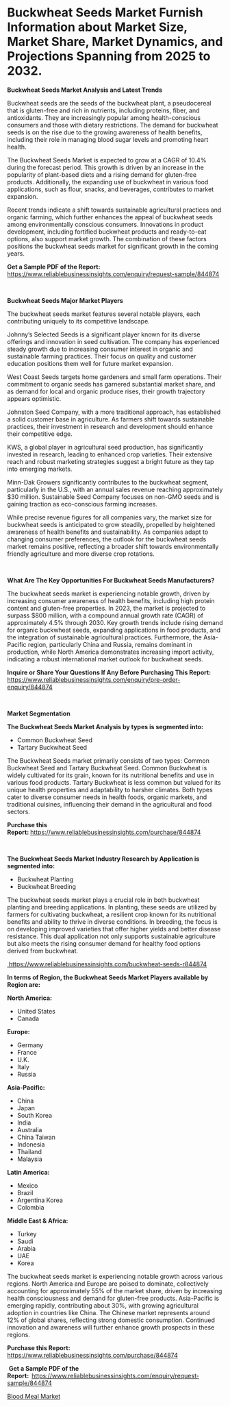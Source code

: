 <p><h1>Buckwheat Seeds Market Furnish Information about Market Size, Market Share, Market Dynamics, and Projections Spanning from 2025 to 2032.</h1></p><p><strong>Buckwheat Seeds Market Analysis and Latest Trends</strong></p>
<p><p>Buckwheat seeds are the seeds of the buckwheat plant, a pseudocereal that is gluten-free and rich in nutrients, including proteins, fiber, and antioxidants. They are increasingly popular among health-conscious consumers and those with dietary restrictions. The demand for buckwheat seeds is on the rise due to the growing awareness of health benefits, including their role in managing blood sugar levels and promoting heart health.</p><p>The Buckwheat Seeds Market is expected to grow at a CAGR of 10.4% during the forecast period. This growth is driven by an increase in the popularity of plant-based diets and a rising demand for gluten-free products. Additionally, the expanding use of buckwheat in various food applications, such as flour, snacks, and beverages, contributes to market expansion. </p><p>Recent trends indicate a shift towards sustainable agricultural practices and organic farming, which further enhances the appeal of buckwheat seeds among environmentally conscious consumers. Innovations in product development, including fortified buckwheat products and ready-to-eat options, also support market growth. The combination of these factors positions the buckwheat seeds market for significant growth in the coming years.</p></p>
<p><strong>Get a Sample PDF of the Report:&nbsp;</strong> <a href="https://www.reliablebusinessinsights.com/enquiry/request-sample/844874?utm_campaign=2190&utm_medium=2&utm_source=Github&utm_content=ia&utm_term=30032025&utm_id=buckwheat-seeds">https://www.reliablebusinessinsights.com/enquiry/request-sample/844874</a></p>
<p>&nbsp;</p>
<p><strong>Buckwheat Seeds Major Market Players</strong></p>
<p><p>The buckwheat seeds market features several notable players, each contributing uniquely to its competitive landscape. </p><p>Johnny’s Selected Seeds is a significant player known for its diverse offerings and innovation in seed cultivation. The company has experienced steady growth due to increasing consumer interest in organic and sustainable farming practices. Their focus on quality and customer education positions them well for future market expansion.</p><p>West Coast Seeds targets home gardeners and small farm operations. Their commitment to organic seeds has garnered substantial market share, and as demand for local and organic produce rises, their growth trajectory appears optimistic. </p><p>Johnston Seed Company, with a more traditional approach, has established a solid customer base in agriculture. As farmers shift towards sustainable practices, their investment in research and development should enhance their competitive edge. </p><p>KWS, a global player in agricultural seed production, has significantly invested in research, leading to enhanced crop varieties. Their extensive reach and robust marketing strategies suggest a bright future as they tap into emerging markets.</p><p>Minn-Dak Growers significantly contributes to the buckwheat segment, particularly in the U.S., with an annual sales revenue reaching approximately $30 million. Sustainable Seed Company focuses on non-GMO seeds and is gaining traction as eco-conscious farming increases.</p><p>While precise revenue figures for all companies vary, the market size for buckwheat seeds is anticipated to grow steadily, propelled by heightened awareness of health benefits and sustainability. As companies adapt to changing consumer preferences, the outlook for the buckwheat seeds market remains positive, reflecting a broader shift towards environmentally friendly agriculture and more diverse crop rotations.</p></p>
<p>&nbsp;</p>
<p><strong>What Are The Key Opportunities For Buckwheat Seeds Manufacturers?</strong></p>
<p><p>The buckwheat seeds market is experiencing notable growth, driven by increasing consumer awareness of health benefits, including high protein content and gluten-free properties. In 2023, the market is projected to surpass $800 million, with a compound annual growth rate (CAGR) of approximately 4.5% through 2030. Key growth trends include rising demand for organic buckwheat seeds, expanding applications in food products, and the integration of sustainable agricultural practices. Furthermore, the Asia-Pacific region, particularly China and Russia, remains dominant in production, while North America demonstrates increasing import activity, indicating a robust international market outlook for buckwheat seeds.</p></p>
<p><strong>Inquire or Share Your Questions If Any Before Purchasing This Report:</strong> <a href="https://www.reliablebusinessinsights.com/enquiry/pre-order-enquiry/844874?utm_campaign=2190&utm_medium=2&utm_source=Github&utm_content=ia&utm_term=30032025&utm_id=buckwheat-seeds">https://www.reliablebusinessinsights.com/enquiry/pre-order-enquiry/844874</a></p>
<p>&nbsp;</p>
<p><strong>Market Segmentation</strong></p>
<p><strong>The Buckwheat Seeds Market Analysis by types is segmented into:</strong></p>
<p><ul><li>Common Buckwheat Seed</li><li>Tartary Buckwheat Seed</li></ul></p>
<p><p>The Buckwheat Seeds market primarily consists of two types: Common Buckwheat Seed and Tartary Buckwheat Seed. Common Buckwheat is widely cultivated for its grain, known for its nutritional benefits and use in various food products. Tartary Buckwheat is less common but valued for its unique health properties and adaptability to harsher climates. Both types cater to diverse consumer needs in health foods, organic markets, and traditional cuisines, influencing their demand in the agricultural and food sectors. </p></p>
<p><strong>Purchase this Report:&nbsp;</strong><a href="https://www.reliablebusinessinsights.com/purchase/844874?utm_campaign=2190&utm_medium=2&utm_source=Github&utm_content=ia&utm_term=30032025&utm_id=buckwheat-seeds">https://www.reliablebusinessinsights.com/purchase/844874</a></p>
<p>&nbsp;</p>
<p><strong>The Buckwheat Seeds Market Industry Research by Application is segmented into:</strong></p>
<p><ul><li>Buckwheat Planting</li><li>Buckwheat Breeding</li></ul></p>
<p><p>The buckwheat seeds market plays a crucial role in both buckwheat planting and breeding applications. In planting, these seeds are utilized by farmers for cultivating buckwheat, a resilient crop known for its nutritional benefits and ability to thrive in diverse conditions. In breeding, the focus is on developing improved varieties that offer higher yields and better disease resistance. This dual application not only supports sustainable agriculture but also meets the rising consumer demand for healthy food options derived from buckwheat.</p></p>
<p><a href="https://www.reliablebusinessinsights.com/buckwheat-seeds-r844874?utm_campaign=2190&utm_medium=2&utm_source=Github&utm_content=ia&utm_term=30032025&utm_id=buckwheat-seeds">&nbsp;https://www.reliablebusinessinsights.com/buckwheat-seeds-r844874</a></p>
<p><strong>In terms of Region, the Buckwheat Seeds Market Players available by Region are:</strong></p>
<p>
    <p> <strong> North America: </strong>
        <ul>
            <li>United States</li>
            <li>Canada</li>
        </ul>
        </p> 
    <p> <strong> Europe: </strong>
        <ul>
            <li>Germany</li>
            <li>France</li>
            <li>U.K.</li>
            <li>Italy</li>
            <li>Russia</li>
        </ul>
        </p> 
    <p> <strong> Asia-Pacific: </strong>
        <ul>
            <li>China</li>
            <li>Japan</li>
            <li>South Korea</li>
            <li>India</li>
            <li>Australia</li>
            <li>China Taiwan</li>
            <li>Indonesia</li>
            <li>Thailand</li>
            <li>Malaysia</li>
        </ul>
        </p> 
    <p> <strong> Latin America: </strong>
        <ul>
            <li>Mexico</li>
            <li>Brazil</li>
            <li>Argentina Korea</li>
            <li>Colombia</li>
        </ul>
        </p> 
    <p> <strong> Middle East & Africa: </strong>
        <ul>
            <li>Turkey</li>
            <li>Saudi</li>
            <li>Arabia</li>
            <li>UAE</li>
            <li>Korea</li>
        </ul>
    </p>
    </p>
<p><p>The buckwheat seeds market is experiencing notable growth across various regions. North America and Europe are poised to dominate, collectively accounting for approximately 55% of the market share, driven by increasing health consciousness and demand for gluten-free products. Asia-Pacific is emerging rapidly, contributing about 30%, with growing agricultural adoption in countries like China. The Chinese market represents around 12% of global shares, reflecting strong domestic consumption. Continued innovation and awareness will further enhance growth prospects in these regions.</p></p>
<p><strong>Purchase this Report: </strong><a href="https://www.reliablebusinessinsights.com/purchase/844874?utm_campaign=2190&utm_medium=2&utm_source=Github&utm_content=ia&utm_term=30032025&utm_id=buckwheat-seeds">https://www.reliablebusinessinsights.com/purchase/844874</a></p>
<p>&nbsp;<strong>Get a Sample PDF of the Report:&nbsp;&nbsp;</strong><a href="https://www.reliablebusinessinsights.com/enquiry/request-sample/844874?utm_campaign=2190&utm_medium=2&utm_source=Github&utm_content=ia&utm_term=30032025&utm_id=buckwheat-seeds">https://www.reliablebusinessinsights.com/enquiry/request-sample/844874</a></p>
<p><strong></strong></p>
<p><p><a href="https://github.com/AshrafKhan865/Market-Research-Report-List-2/blob/main/blood-meal-market.md?utm_campaign=2190&utm_medium=2&utm_source=Github&utm_content=ia&utm_term=30032025&utm_id=buckwheat-seeds">Blood Meal Market</a></p></p>